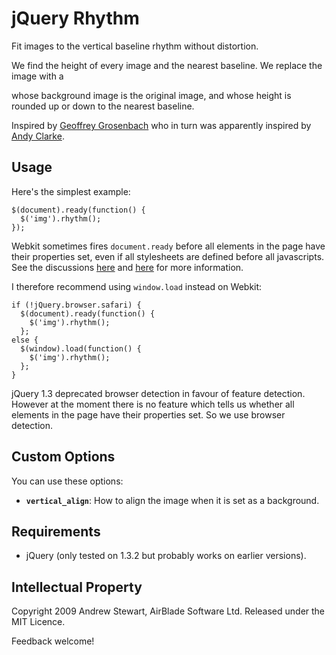 # jQuery Rhythm

Fit images to the vertical baseline rhythm without distortion.

We find the height of every image and the nearest baseline.
We replace the image with a <div/> whose background image is
the original image, and whose height is rounded up or down to
the nearest baseline.

Inspired by [Geoffrey Grosenbach][1] who in turn was apparently inspired
by [Andy Clarke][2].


## Usage

Here's the simplest example:

    $(document).ready(function() {
      $('img').rhythm();
    });

Webkit sometimes fires `document.ready` before all elements in the page have
their properties set, even if all stylesheets are defined before all javascripts.
See the discussions [here][3] and [here][4] for more information.

I therefore recommend using `window.load` instead on Webkit:

    if (!jQuery.browser.safari) {
      $(document).ready(function() {
        $('img').rhythm();
      };
    else {
      $(window).load(function() {
        $('img').rhythm();
      };
    }

jQuery 1.3 deprecated browser detection in favour of feature detection.  However
at the moment there is no feature which tells us whether all elements in the page
have their properties set.  So we use browser detection.


## Custom Options

You can use these options:

* **`vertical_align`**: How to align the image when it is set as a background.


## Requirements

* jQuery (only tested on 1.3.2 but probably works on earlier versions).


## Intellectual Property

Copyright 2009 Andrew Stewart, AirBlade Software Ltd.
Released under the MIT Licence.

Feedback welcome!

  [1]: http://nubyonrails.com/articles/get-rhythm-in-your-baseline
  [2]: http://www.transcendingcss.com/
  [3]: http://groups.google.com/group/jquery-en/browse_thread/thread/978ef0b2877dac77
  [4]: http://groups.google.com/group/jquery-dev/browse_thread/thread/77be7025a17eed3b
